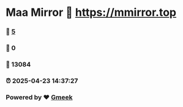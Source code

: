# Maa Mirror :link: https://mmirror.top 
### :page_facing_up: [5](https://mmirror.top/tag.html) 
### :speech_balloon: 0 
### :hibiscus: 13084 
### :alarm_clock: 2025-04-23 14:37:27 
### Powered by :heart: [Gmeek](https://github.com/Meekdai/Gmeek)
